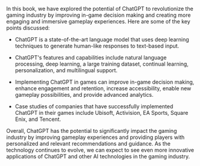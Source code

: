 
In this book, we have explored the potential of ChatGPT to revolutionize the gaming industry by improving in-game decision making and creating more engaging and immersive gameplay experiences. Here are some of the key points discussed:

* ChatGPT is a state-of-the-art language model that uses deep learning techniques to generate human-like responses to text-based input.

* ChatGPT's features and capabilities include natural language processing, deep learning, a large training dataset, continual learning, personalization, and multilingual support.

* Implementing ChatGPT in games can improve in-game decision making, enhance engagement and retention, increase accessibility, enable new gameplay possibilities, and provide advanced analytics.

* Case studies of companies that have successfully implemented ChatGPT in their games include Ubisoft, Activision, EA Sports, Square Enix, and Tencent.

Overall, ChatGPT has the potential to significantly impact the gaming industry by improving gameplay experiences and providing players with personalized and relevant recommendations and guidance. As the technology continues to evolve, we can expect to see even more innovative applications of ChatGPT and other AI technologies in the gaming industry.
